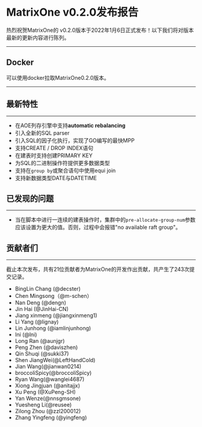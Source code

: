 # **MatrixOne v0.2.0发布报告**

热烈祝贺MatrixOne的 v0.2.0版本于2022年1月6日正式发布！以下我们将对版本最新的更新内容进行陈列。

***

## **Docker**

可以使用docker拉取MatrixOne0.2.0版本。

***

## **最新特性**

***

* 在AOE列存引擎中支持**automatic rebalancing**
* 引入全新的SQL parser
* 引入SQL的因子化执行，实现了GO编写的最快MPP
* 支持CREATE / DROP INDEX语句
* 在建表时支持创建PRIMARY KEY
* 为SQL的二进制操作符提供更多数据类型
* 支持在`group by`或聚合语句中使用equi join
* 支持新数据类型DATE与DATETIME

## **已发现的问题**

***

* 当在脚本中进行一连续的建表操作时，集群中的`pre-allocate-group-num`参数应该设置为更大的值。否则，过程中会报错"no available raft group"。  

## **贡献者们**

***

截止本次发布，共有21位贡献者为MatrixOne的开发作出贡献，共产生了243次提交记录。

* BingLin Chang (@decster)
* Chen Mingsong（@m-schen）
* Nan Deng (@dengn)
* Jin Hai (@JinHai-CN)
* Jiang xinmeng (@jiangxinmeng1)
* Li Yang (@lignay)
* Lin Junhong (@iamlinjunhong)
* lni (@lni)
* Long Ran (@aunjgr)
* Peng Zhen (@daviszhen)
* Qin Shuqi (@sukki37)
* Shen JiangWei(@LeftHandCold)
* Jian Wang(@jianwan0214)
* broccoliSpicy(@broccoliSpicy)
* Ryan Wang(@wanglei4687)
* Xiong Jingjuan (@anitajjx)
* Xu Peng (@XuPeng-SH)
* Yan Wenze(@nnsgmsone)
* Yuesheng Li(@reusee)
* Zilong Zhou (@zzl200012)
* Zhang Yingfeng (@yingfeng)
